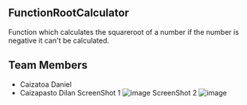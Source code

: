 ## FunctionRootCalculator

Function which calculates the squareroot of a number
if the number is negative it can't be calculated.

## Team Members
- Caizatoa Daniel
- Caizapasto Dilan
ScreenShot 1
![image](https://github.com/IsDilanZ/ClassExerciseinPy/assets/169929707/176146e4-4ffb-4842-848f-972e50f922ab)
ScreenShot 2
![image](https://github.com/IsDilanZ/ClassExerciseinPy/assets/169929707/b9c90768-62a1-4ac6-a8c4-adea6b43ac61)
